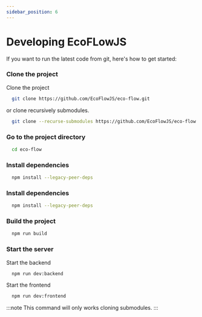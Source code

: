 ```yaml
---
sidebar_position: 6
---
```


# Developing EcoFLowJS

If you want to run the latest code from git, here's how to get started:

### Clone the project

Clone the project

```bash
  git clone https://github.com/EcoFlowJS/eco-flow.git
```

or clone recursively submodules.

```bash
  git clone --recurse-submodules https://github.com/EcoFlowJS/eco-flow.git
```

### Go to the project directory

```bash
  cd eco-flow
```

### Install dependencies

```bash
  npm install --legacy-peer-deps
```

### Install dependencies

```bash
  npm install --legacy-peer-deps
```

### Build the project

```bash
  npm run build
```

### Start the server

Start the backend

```bash
  npm run dev:backend
```

Start the frontend

```bash
  npm run dev:frontend
```

:::note
This command will only works cloning submodules.
:::
